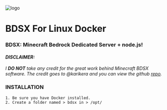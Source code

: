 
![logo](https://github.com/substicious/bdsx-linux-docker/blob/master/BDSX-Linux.png)

# BDSX For Linux Docker
### BDSX: Minecraft Bedrock Dedicated Server + node.js!

#### *DISCLAIMER:*
*I **DO NOT** take any credit for the great work behind Minecraft BDSX software. The credit goes to @karikera and you can view the github [repo](https://github.com/karikera/bdsx).*

### INSTALLATION

    1. Be sure you have Docker installed.
    2. Create a folder named > bdsx in > /opt/